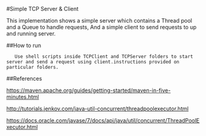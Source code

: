 #Simple TCP Server & Client

This implementation shows a simple server which contains a Thread pool and a Queue to handle requests, And a simple client to send requests to up and running server.

##How to run

````
   Use shell scripts inside TCPClient and TCPServer folders to start server and send a request using client.instructions provided on particular folders.
````
##References

https://maven.apache.org/guides/getting-started/maven-in-five-minutes.html

http://tutorials.jenkov.com/java-util-concurrent/threadpoolexecutor.html

https://docs.oracle.com/javase/7/docs/api/java/util/concurrent/ThreadPoolExecutor.html

